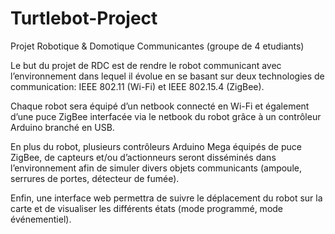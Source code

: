 # Turtlebot-Project
Projet Robotique &amp; Domotique Communicantes (groupe de 4 etudiants)

Le but du projet de RDC est de rendre le robot communicant avec l’environnement dans lequel il évolue  en  se  basant  sur  deux  technologies  de  communication:  IEEE  802.11  (Wi-Fi)  et  IEEE 802.15.4 (ZigBee).  

Chaque robot sera équipé d’un netbook connecté en Wi-Fi et également d’une puce ZigBee interfacée via le netbook du robot grâce à un contrôleur Arduino branché en USB.  

En plus  du  robot,  plusieurs  contrôleurs  Arduino  Mega  équipés  de  puce  ZigBee,  de  capteurs  et/ou
d’actionneurs seront disséminés dans l’environnement afin de simuler divers objets communicants
(ampoule, serrures de portes, détecteur de fumée). 

Enfin, une interface web permettra de suivre le déplacement du robot sur la carte et de visualiser les différents états (mode programmé, mode événementiel).
